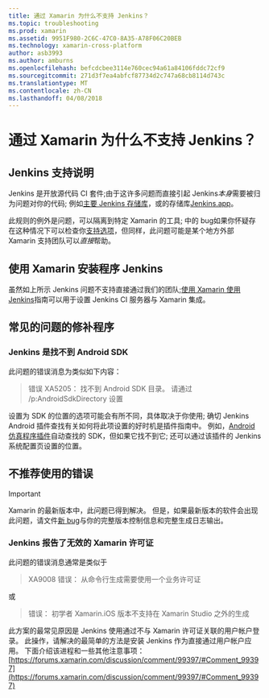 ```yaml
---
title: 通过 Xamarin 为什么不支持 Jenkins？
ms.topic: troubleshooting
ms.prod: xamarin
ms.assetid: 9951F980-2C6C-47C0-8A35-A78F06C20BEB
ms.technology: xamarin-cross-platform
author: asb3993
ms.author: amburns
ms.openlocfilehash: befcdcbee3114e760cec94a61a84106fddc72cf9
ms.sourcegitcommit: 271d3f7ea4abfcf87734d2c747a68cb8114d743c
ms.translationtype: MT
ms.contentlocale: zh-CN
ms.lasthandoff: 04/08/2018
---
```

# <a name="why-isnt-jenkins-supported-by-xamarin"></a>通过 Xamarin 为什么不支持 Jenkins？

## <a name="jenkins-support-explanation"></a>Jenkins 支持说明

Jenkins 是开放源代码 CI 套件;由于这许多问题而直接引起 Jenkins*本身*需要被归为问题对你的代码; 例如[主要 Jenkins 存储库](https://github.com/jenkinsci/jenkins)，或的存储库[Jenkins.app](https://github.com/stisti/jenkins-app)。

此规则的例外是问题，可以隔离到特定 Xamarin 的工具; 中的 bug如果你怀疑存在这种情况下可以检查你[支持选项](~/cross-platform/troubleshooting/support-options.md)，但同样，此问题可能是某个地方外部 Xamarin 支持团队可以*直接*帮助。

## <a name="setup-jenkins-with-xamarin"></a>使用 Xamarin 安装程序 Jenkins

虽然如上所示 Jenkins 问题不支持直接通过我们的团队;[使用 Xamarin 使用 Jenkins](~/tools/ci/jenkins-walkthrough.md)指南可以用于设置 Jenkins CI 服务器与 Xamarin 集成。 

## <a name="fixes-for-common-issues"></a>常见的问题的修补程序
### <a name="jenkins-is-unable-to-find-the-android-sdk"></a>Jenkins 是找不到 Android SDK

此问题的错误消息为类似如下内容：

> 错误 XA5205： 找不到 Android SDK 目录。 请通过 /p:AndroidSdkDirectory 设置

设置为 SDK 的位置的选项可能会有所不同，具体取决于你使用; 确切 Jenkins Android 插件查找有关如何将此项设置的好时机是插件指南中。 例如，[Android 仿真程序插件](https://wiki.jenkins-ci.org/display/JENKINS/Android+Emulator+Plugin#AndroidEmulatorPlugin-Systemconfiguration)自动查找的 SDK，但如果它找不到它; 还可以通过该插件的 Jenkins 系统配置页设置的位置。 


## <a name="deprecated-errors"></a>不推荐使用的错误

> [!IMPORTANT]
> Xamarin 的最新版本中，此问题已得到解决。 但是，如果最新版本的软件会出现此问题，请文件[新 bug](~/cross-platform/troubleshooting/questions/howto-file-bug.md)与你的完整版本控制信息和完整生成日志输出。



### <a name="jenkins-reports-an-invalid-xamarin-license"></a>Jenkins 报告了无效的 Xamarin 许可证
此问题的错误消息通常是类似于

> XA9008 错误： 从命令行生成需要使用一个业务许可证

或

> 错误： 初学者 Xamarin.iOS 版本不支持在 Xamarin Studio 之外的生成 

此方案的最常见原因是 Jenkins 使用通过不与 Xamarin 许可证关联的用户帐户登录。 此操作，请解决的最简单的方法是安装 Jenkins 作为直接通过用户帐户应用。 下面介绍该进程和一些其他注意事项： [https://forums.xamarin.com/discussion/comment/99397/#Comment_99397](https://forums.xamarin.com/discussion/comment/99397/#Comment_99397)
